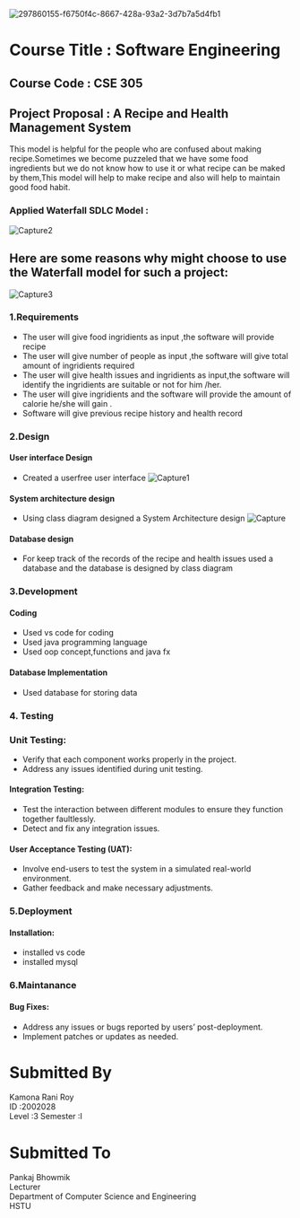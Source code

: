 
![297860155-f6750f4c-8667-428a-93a2-3d7b7a5d4fb1](https://github.com/KamonaRoy000/Projects/assets/130241636/3f1cfba4-a696-4123-8ab2-8a731bc92e5a)
# Course Title : Software Engineering 
## Course Code : CSE 305
## Project Proposal : A Recipe and Health Management System
This model is helpful for the people who are confused about making recipe.Sometimes we become puzzeled that we have some food ingredients but we do not know how to use it or what recipe can be maked by them,This model will help to make recipe and also will help to maintain good food habit.

### Applied Waterfall SDLC Model :
![Capture2](https://github.com/KamonaRoy000/Projects/assets/130241636/24adc0d5-6036-4fcb-a17e-6c208e9656f0)
## Here are some reasons why  might choose to use the Waterfall model for such a project:
![Capture3](https://github.com/KamonaRoy000/Projects/assets/130241636/be79fe75-6c14-4cc6-b12d-f4be2fe65b44)
### 1.Requirements 
- The user will give food ingridients as input ,the software will provide recipe
- The user will give  number of people as input ,the software will give total amount of ingridients required
- The user will give health issues and ingridients as input,the software will identify the  ingridients are suitable or not for him /her.
- The user will give ingridients and the software will provide the amount of calorie he/she will gain .
- Software will give previous recipe history and health record

### 2.Design
#### User interface Design

- Created a userfree user interface
  ![Capture1](https://github.com/KamonaRoy000/Projects/assets/130241636/f2c28db5-bdb8-46af-b34b-80b630eb95c5)


#### System architecture design
- Using class diagram designed a System Architecture design
  ![Capture](https://github.com/KamonaRoy000/Projects/assets/130241636/0ac12f61-1869-4018-8e72-8299f7eca1cb)


#### Database design
- For keep track of the records of the recipe and health issues used a database and the database is designed by class diagram
### 3.Development
#### Coding
- Used vs code for coding
- Used java programming language
- Used oop concept,functions and java fx

#### Database Implementation
- Used database for storing data 
### 4. Testing 
### Unit Testing:
-	Verify that each component works properly in the project.
-	Address any issues identified during unit testing.
#### Integration Testing:
-	Test the interaction between different modules to ensure they function together faultlessly.
-	Detect and fix any integration issues.
#### User Acceptance Testing (UAT):
-	Involve end-users to test the system in a simulated real-world environment.
-	Gather feedback and make necessary adjustments.

### 5.Deployment
#### Installation:
- installed vs code
- installed mysql

### 6.Maintanance
#### Bug Fixes:
-	Address any issues or bugs reported by users’ post-deployment.
-	Implement patches or updates as needed.
# Submitted By
Kamona Rani Roy  
ID :2002028  
Level :3 Semester :I

# Submitted To
Pankaj Bhowmik  
Lecturer  
Department of Computer Science and Engineering  
HSTU


